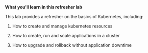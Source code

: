 **What you'll learn in this refresher lab**

This lab provides a refresher on the basics of Kubernetes, including:

1. How to create and manage kubernetes resources

2. How to create, run and scale applications in a cluster

3. How to upgrade and rollback without application downtime
